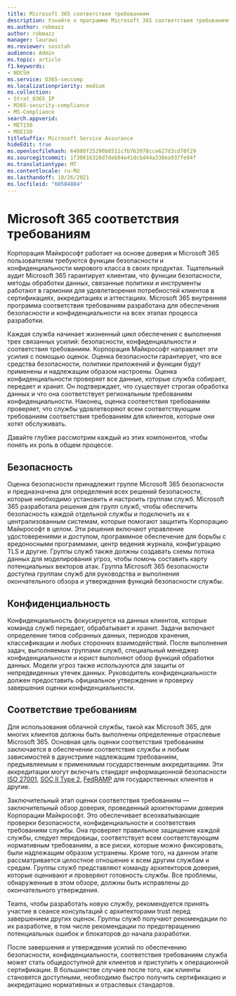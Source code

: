 ```yaml
---
title: Microsoft 365 соответствия требованиям
description: Узнайте о программе Microsoft 365 соответствия требованиям
ms.author: robmazz
author: robmazz
manager: laurawi
ms.reviewer: sosstah
audience: Admin
ms.topic: article
f1.keywords:
- NOCSH
ms.service: O365-seccomp
ms.localizationpriority: medium
ms.collection:
- Strat_O365_IP
- M365-security-compliance
- MS-Compliance
search.appverid:
- MET150
- MOE150
titleSuffix: Microsoft Service Assurance
hideEdit: true
ms.openlocfilehash: 64080f25290b8511cfb763978cce627d3cd70f29
ms.sourcegitcommit: 1f30616328d7deb04e41dcbd44a330ea937fe94f
ms.translationtype: MT
ms.contentlocale: ru-RU
ms.lasthandoff: 10/26/2021
ms.locfileid: "60584884"
---
```

# <a name="microsoft-365-compliance-program"></a>Microsoft 365 соответствия требованиям

Корпорация Майкрософт работает на основе доверия и Microsoft 365 пользователям требуются функции безопасности и конфиденциальности мирового класса в своих продуктах. Тщательный аудит Microsoft 365 гарантирует клиентам, что функции безопасности, методы обработки данных, связанные политики и инструменты работают в гармонии для удовлетворения потребностей клиентов в сертификациях, аккредитациях и аттестациях. Microsoft 365 внутренняя программа соответствия требованиям разработана для обеспечения безопасности и конфиденциальности на всех этапах процесса разработки.

Каждая служба начинает жизненный цикл обеспечения с выполнения трех связанных усилий: безопасности, конфиденциальности и соответствия требованиям. Корпорация Майкрософт направляет эти усилия с помощью оценок. Оценка безопасности гарантирует, что все средства безопасности, политики приложений и функции будут применены и надлежащим образом настроены. Оценка конфиденциальности проверяет все данные, которые служба собирает, передает и хранит. Он подтверждает, что существует строгая обработка данных и что она соответствует региональным требованиям конфиденциальности. Наконец, оценка соответствия требованиям проверяет, что службы удовлетворяют всем соответствующим требованиям соответствия требованиям для клиентов, которые они хотят обслуживать.

Давайте глубже рассмотрим каждый из этих компонентов, чтобы понять их роль в общем процессе.

## <a name="security"></a>Безопасность

Оценка безопасности принадлежит группе Microsoft 365 безопасности и предназначена для определения всех решений безопасности, которые необходимо установить и настроить группам служб. Microsoft 365 разработала решения для групп служб, чтобы обеспечить безопасность каждой отдельной службы и подключить их к централизованным системам, которые помогают защитить Корпорацию Майкрософт в целом. Эти решения включают управление удостоверениями и доступом, программное обеспечение для борьбы с вредоносными программами, центр ведения журнала, конфигурацию TLS и другие. Группы служб также должны создавать схемы потока данных для моделирования угроз, чтобы помочь составить карту потенциальных векторов атак. Группа Microsoft 365 безопасности доступна группам служб для руководства и выполнения окончательного обзора и утверждения функций безопасности службы.

## <a name="privacy"></a>Конфиденциальность

Конфиденциальность фокусируется на данных клиентов, которые команда служб передает, обрабатывает и хранит. Задачи включают определение типов собранных данных, периодов хранения, классификации и любых сторонних взаимодействий. После выполнения задач, выполняемых группами служб, специальный менеджер конфиденциальности и юрист выполняют обзор функций обработки данных. Модели угроз также используются для защиты от непредвиденных утечек данных. Руководитель конфиденциальности должен предоставить официальное утверждение и проверку завершения оценки конфиденциальности.

## <a name="compliance"></a>Соответствие требованиям

Для использования облачной службы, такой как Microsoft 365, для многих клиентов должны быть выполнены определенные отраслевые Microsoft 365. Основная цель оценки соответствия требованиям заключается в обеспечении соответствия службы и любым зависимостей в даунстриме надлежащим требованиям, предъявляемым к применимым государственным аккредитациям. Эти аккредитации могут включать стандарт информационной безопасности [ISO 27001,](/compliance/regulatory/offering-iso-27001) [SOC II Type 2,](/compliance/regulatory/offering-soc-2) [FedRAMP](/compliance/regulatory/offering-FedRAMP) для государственных клиентов и другие.

Заключительный этап оценки соответствия требованиям — заключительный обзор доверия, проведенный архитекторами доверия Корпорации Майкрософт. Это обеспечивает всеохватывающие проверки безопасности, конфиденциальности и соответствия требованиям службы. Она проверяет правильное защищение каждой службы, следует передовицы, соответствует всем соответствующим нормативным требованиям, а все риски, которые можно фиксировать, были надлежащим образом устранены. Кроме того, на данном этапе рассматривается целостное отношение к всем другим службам и средам. Группы служб представляют команду архитекторов доверия, которые оценивают и проверяют готовность службы. Все проблемы, обнаруженные в этом обзоре, должны быть исправлены до окончательного утверждения.

Teams, чтобы разработать новую службу, рекомендуется принять участие в сеансе консультаций с архитекторами trust перед завершением других оценок. Группы служб получают рекомендации по их разработке, в том числе рекомендации по предотвращению потенциальных ошибок и блокаторов до начала разработки.

После завершения и утверждения усилий по обеспечению безопасности, конфиденциальности, соответствия требованиям служба может стать общедоступной для клиентов и приступить к операционной сертификации. В большинстве случаев после того, как клиенты становятся доступными, необходимо быстро получить сертификацию и аккредитацию нормативных и отраслевых стандартов.
